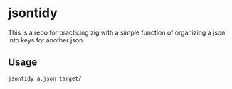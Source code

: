# jsontidy

This is a repo for practicing zig with a simple function of organizing a json into keys for another json.

## Usage

```shell
jsontidy a.json target/
```
```
```

